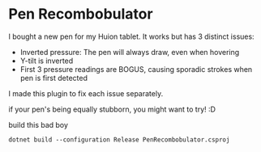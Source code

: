 # Pen Recombobulator
I bought a new pen for my Huion tablet. It works but has 3 distinct issues:
- Inverted pressure: The pen will always draw, even when hovering
- Y-tilt is inverted
- First 3 pressure readings are BOGUS, causing sporadic strokes when pen is first detected
  
I made this plugin to fix each issue separately.

if your pen's being equally stubborn, you might want to try! :D

build this bad boy 
```
dotnet build --configuration Release PenRecombobulator.csproj 
```